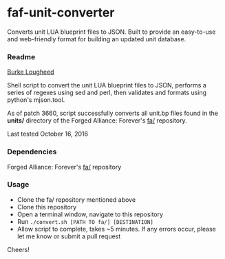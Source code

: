 # faf-unit-converter

Converts unit LUA blueprint files to JSON. Built to provide an easy-to-use and web-friendly format for building an updated unit database.

### Readme

[Burke Lougheed](https://github.com/Burka-HWP)

Shell script to convert the unit LUA blueprint files to JSON, performs a series of regexes using sed and perl, then validates and formats using python's mjson.tool.

As of patch 3660, script successfully converts all unit.bp files found in the **units/** directory of the Forged Alliance: Forever's [fa/](https://github.com/FAForever/fa) repository.

Last tested October 16, 2016

### Dependencies

Forged Alliance: Forever's [fa/](https://github.com/FAForever/fa) repository

### Usage

- Clone the fa/ repository mentioned above
- Clone this repository
- Open a terminal window, navigate to this repository
- Run `./convert.sh [PATH TO fa/] [DESTINATION]`
- Allow script to complete, takes ~5 minutes. If any errors occur, please let me know or submit a pull request


Cheers!